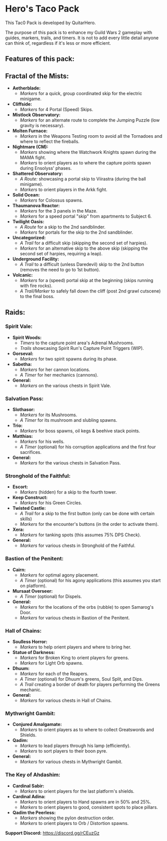 # Hero's Taco Pack

This Tac0 Pack is developed by QuitarHero.

The purpose of this pack is to enhance my Guild Wars 2 gameplay with guides, markers, trails, and timers. It is not to add every little detail anyone can think of, regardless if it's less or more efficient.

## Features of this pack:

## Fractal of the Mists:
- **Aetherblade:**
  - *Markers* for a quick, group coordinated skip for the electric minigame.
- **Cliffside:**
  - *Markers* for 4 Portal (Speed) Skips.
- **Mistlock Observatory:**
  - *Markers* for an alternate route to complete the Jumping Puzzle (low gravity is necessary).
- **Molten Furnace:**
  - *Markers* in the Weapons Testing room to avoid all the Tornadoes and where to reflect the fireballs.
- **Nightmare (CM):**
  - *Markers* showing where the Watchwork Knights spawn during the MAMA fight.
  - *Markers* to orient players as to where the capture points spawn during Ensolyss' phases.
- **Shattered Observatory:**
  - *A Route:* showcasing a portal skip to Viirastra (during the ball minigame).
  - *Markers* to orient players in the Arkk fight.
- **Solid Ocean:**
  - *Markers* for Colossus spawns.
- **Thaumanova Reactor:**
  - *Markers* for the 3 panels in the Maze.
  - *Markers* for a speed portal "skip" from apartments to Subject 6.
- **Twilight Oasis:**
  - *A Route* for a skip to the 2nd sandblinder.
  - *Markers* for portals for the skip to the 2nd sandblinder.
- **Uncategorized:**
  - *A Trail* for a difficult skip (skipping the second set of harpies).
  - *Markers* for an alternative skip to the above skip (skipping the second set of harpies, requiring a leap).
- **Underground Facility:**
  - *A Trail* to a difficult (unless Daredevil) skip to the 2nd button (removes the need to go to 1st button).
- **Volcanic:**
  - *Markers* for a (speed) portal skip at the beginning (skips running with fire rocks).
  - *A Trail/Marker* to safely fall down the cliff (post 2nd grawl cutscene) to the final boss.

## Raids:
### Spirit Vale:
- **Spirit Woods:**
  - *Timers* to the capture point area's Adrenal Mushrooms.
  - *Trails* showcasing Spirit Run's Capture Point Triggers (WIP).
- **Gorseval:**
  - *Markers* for two spirit spawns during its phase.
- **Sabetha:**
  - *Markers* for her cannon locations.
  - *A Timer* for her mechanics (cannons).
- **General:**
  - *Markers* on the various chests in Spirit Vale.
### Salvation Pass:
- **Slothasor:**
  - *Markers* for its Mushrooms.
  - *A Timer* for its mushroom and slubling spawns.
- **Trio:**
  - *Markers* for boss spawns, oil kegs & beehive stack points.
- **Matthias:**
  - *Markers* for his wells.
  - *A Timer* (optional) for his corruption applications and the first four sacrifices.
- **General:**
  - *Markers* for the various chests in Salvation Pass.
### Stronghold of the Faithful:
- **Escort:**
  - *Markers* (hidden) for a skip to the fourth tower.
- **Keep Construct:**
  - *Markers* for his Green Circles.
- **Twisted Castle:**
  - *A Trail* for a skip to the first button (only can be done with certain skills)
  - *Markers* for the encounter's buttons (in the order to activate them).
- **Xera:**
  - *Markers* for tanking spots (this assumes 75% DPS Check).
- **General:**
  - *Markers* for various chests in Stronghold of the Faithful.
### Bastion of the Penitent:
- **Cairn:**
  - *Markers* for optimal agony placement.
  - *A Timer* (optional) for his agony applications (this assumes you start on platform).
- **Mursaat Overseer:**
  - *A Timer* (optional) for Dispels.
- **General:**
  - *Markers* for the locations of the orbs (rubble) to open Samarog's Door.
  - *Markers* for various chests in Bastion of the Penitent.
### Hall of Chains:
- **Soulless Horror:**
  - *Markers* to help orient players and where to bring her.
- **Statue of Darkness:**
  - *Markers* for Broken King to orient players for greens.
  - *Markers* for Light Orb spawns.
- **Dhuum:**
  - *Markers* for each of the Reapers.
  - *A Timer* (optional) for Dhuum's greens, Soul Split, and Dips.
  - *A Trail* creating a border of death for players performing the Greens mechanic.
- **General:**
  - *Markers* for various chests in Hall of Chains.
### Mythwright Gambit:
- **Conjured Amalgamate:**
  - *Markers* to orient players as to where to collect Greatswords and Shields.
- **Qadim:**
  - *Markers* to lead players through his lamp (efficiently).
  - *Markers* to sort players to their boon pyre.
- **General:**
  - *Markers* for various chests in Mythwright Gambit.
### The Key of Ahdashim:
- **Cardinal Sabir:**
  - *Markers* to orient players for the last platform's shields.
- **Cardinal Adina:**
  - *Markers* to orient players to Hand spawns are in 50% and 25%.
  - *Markers* to orient players to good, consistent spots to place pillars.
- **Qadim the Peerless:**
  - *Markers* showing the pylon destruction order.
  - *Markers* to orient players to Orb / Distortion spawns.

**Support Discord:** https://discord.gg/rCEuzGz
